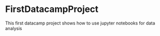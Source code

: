# FirstDatacampProject
This first datacamp project shows how to use jupyter notebooks for data analysis
